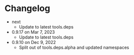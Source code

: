 Changelog
===========

* next
  * Update to latest tools.deps
* 0.9.17 on Mar 7, 2023
  * Update to latest tools.deps
* 0.9.10 on Dec 9, 2022
  * Split out of tools.deps.alpha and updated namespaces

